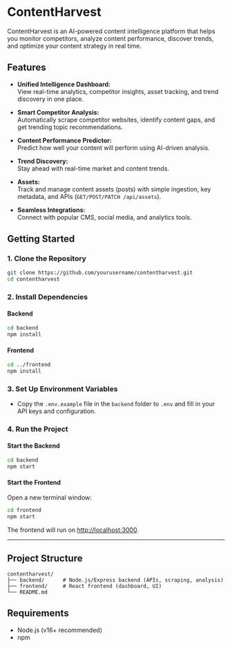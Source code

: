 # ContentHarvest

ContentHarvest is an AI-powered content intelligence platform that helps you monitor competitors, analyze content performance, discover trends, and optimize your content strategy in real time.

## Features

- **Unified Intelligence Dashboard:**  
  View real-time analytics, competitor insights, asset tracking, and trend discovery in one place.

- **Smart Competitor Analysis:**  
  Automatically scrape competitor websites, identify content gaps, and get trending topic recommendations.

- **Content Performance Predictor:**  
  Predict how well your content will perform using AI-driven analysis.

- **Trend Discovery:**  
  Stay ahead with real-time market and content trends.

- **Assets:**  
  Track and manage content assets (posts) with simple ingestion, key metadata, and APIs (`GET/POST/PATCH /api/assets`).

- **Seamless Integrations:**  
  Connect with popular CMS, social media, and analytics tools.

## Getting Started

### 1. Clone the Repository

```bash
git clone https://github.com/yourusername/contentharvest.git
cd contentharvest
```

### 2. Install Dependencies

#### Backend

```bash
cd backend
npm install
```

#### Frontend

```bash
cd ../frontend
npm install
```

### 3. Set Up Environment Variables

- Copy the `.env.example` file in the `backend` folder to `.env` and fill in your API keys and configuration.

### 4. Run the Project

#### Start the Backend

```bash
cd backend
npm start
```

#### Start the Frontend

Open a new terminal window:

```bash
cd frontend
npm start
```

The frontend will run on [http://localhost:3000](http://localhost:3000).

---

## Project Structure

```
contentharvest/
├── backend/      # Node.js/Express backend (APIs, scraping, analysis)
├── frontend/     # React frontend (dashboard, UI)
└── README.md
```

## Requirements

- Node.js (v16+ recommended)
- npm

